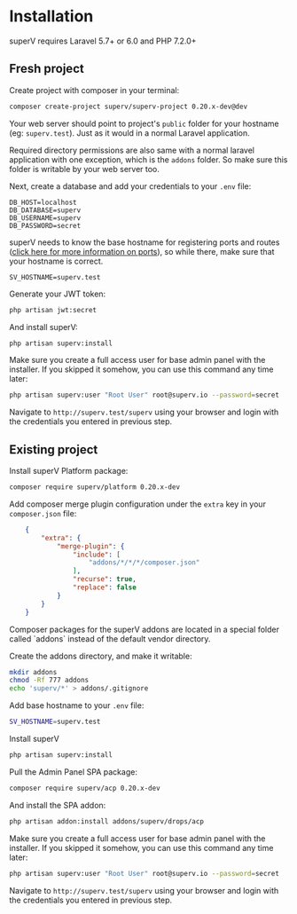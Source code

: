 # Installation

superV requires Laravel 5.7+ or 6.0 and PHP 7.2.0+

## Fresh project
Create project with composer in your terminal:
```bash
composer create-project superv/superv-project 0.20.x-dev@dev
```

Your web server should point to project's `public` folder for your hostname (eg: `superv.test`). Just as it would in a normal Laravel application.

Required directory permissions are also same with a normal laravel application with one exception, which is the `addons` folder. So make sure this folder is writable by your web server too.

Next, create a database and add your credentials to your `.env` file:

```text
DB_HOST=localhost
DB_DATABASE=superv
DB_USERNAME=superv
DB_PASSWORD=secret
```

superV needs to know the base hostname for registering ports and routes ([click here for more information on ports](./concepts/Ports.html)), so while there, make sure that your hostname is correct.

```text
SV_HOSTNAME=superv.test
```

Generate your JWT token:
```bash
php artisan jwt:secret
```

And install superV:
```bash
php artisan superv:install
```

Make sure you create a full access user for base admin panel with the installer. If you skipped it somehow, you can use this command any time later:
```bash
php artisan superv:user "Root User" root@superv.io --password=secret
```


Navigate to `http://superv.test/superv` using your browser and login with the credentials you entered in previous step.

  
## Existing project
Install superV Platform package:
```bash
composer require superv/platform 0.20.x-dev
```


Add composer merge plugin configuration under the `extra` key in your `composer.json` file:
```json
    {
        "extra": {
            "merge-plugin": {
                "include": [
                    "addons/*/*/*/composer.json"
                ],
                "recurse": true,
                "replace": false
            }
        }
    }
```

<div class="alert alert--info">
Composer packages for the superV addons are located in a special folder called `addons` instead of the default vendor directory.
</div>

Create the addons directory, and make it writable:
```bash
mkdir addons
chmod -Rf 777 addons
echo 'superv/*' > addons/.gitignore
```


Add base hostname to your `.env` file:
```bash
SV_HOSTNAME=superv.test
```
 
Install superV
```bash
php artisan superv:install
```

Pull the Admin Panel SPA package:
```bash
composer require superv/acp 0.20.x-dev
```

And install the SPA addon:

```bash
php artisan addon:install addons/superv/drops/acp
```



Make sure you create a full access user for base admin panel with the installer. If you skipped it somehow, you can use this command any time later:
```bash
php artisan superv:user "Root User" root@superv.io --password=secret
```


Navigate to `http://superv.test/superv` using your browser and login with the credentials you entered in previous step.

